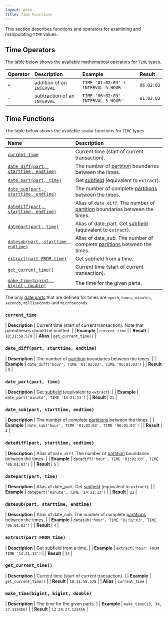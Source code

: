 ```yaml
---
layout: docu
title: Time Functions
---
```


This section describes functions and operators for examining and manipulating `TIME` values.

## Time Operators

The table below shows the available mathematical operators for `TIME` types.

<div class="narrow_table"></div>

| Operator | Description | Example | Result |
|:-|:---|:----|:--|
| `+` | addition of an `INTERVAL` | `TIME '01:02:03' + INTERVAL 5 HOUR` | `06:02:03` |
| `-` | subtraction of an `INTERVAL` | `TIME '06:02:03' - INTERVAL 5 HOUR'` | `01:02:03` |

## Time Functions

The table below shows the available scalar functions for `TIME` types.

| Name | Description |
|:--|:-------|
| [`current_time`](#current_time) | Current time (start of current transaction). |
| [`date_diff(part, starttime, endtime)`](#date_diffpart-starttime-endtime) | The number of [partition](../../sql/functions/datepart) boundaries between the times. |
| [`date_part(part, time)`](#date_partpart-time) | Get [subfield](../../sql/functions/datepart) (equivalent to `extract`). |
| [`date_sub(part, starttime, endtime)`](#date_subpart-starttime-endtime) | The number of complete [partitions](../../sql/functions/datepart) between the times. |
| [`datediff(part, starttime, endtime)`](#datediffpart-starttime-endtime) | Alias of `date_diff`. The number of [partition](../../sql/functions/datepart) boundaries between the times. |
| [`datepart(part, time)`](#datepartpart-time) | Alias of date_part. Get [subfield](../../sql/functions/datepart) (equivalent to `extract`). |
| [`datesub(part, starttime, endtime)`](#datesubpart-starttime-endtime) | Alias of date_sub. The number of complete [partitions](../../sql/functions/datepart) between the times. |
| [`extract(part FROM time)`](#extractpart-from-time) | Get subfield from a time. |
| [`get_current_time()`](#get_current_time) | Current time (start of current transaction). |
| [`make_time(bigint, bigint, double)`](#make_timebigint-bigint-double) | The time for the given parts. |

The only [date parts](../../sql/functions/datepart) that are defined for times are `epoch`, `hours`, `minutes`, `seconds`, `milliseconds` and `microseconds`.

### `current_time`

<div class="nostroke_table"></div>

| **Description** | Current time (start of current transaction). Note that parentheses should be omitted. |
| **Example** | `current_time` |
| **Result** | `10:31:58.578` |
| **Alias** | `get_current_time()` |

### `date_diff(part, starttime, endtime)`

<div class="nostroke_table"></div>

| **Description** | The number of [partition](../../sql/functions/datepart) boundaries between the times. |
| **Example** | `date_diff('hour', TIME '01:02:03', TIME '06:01:03')` |
| **Result** | `5` |

### `date_part(part, time)`

<div class="nostroke_table"></div>

| **Description** | Get [subfield](../../sql/functions/datepart) (equivalent to `extract`). |
| **Example** | `date_part('minute', TIME '14:21:13')` |
| **Result** | `21` |

### `date_sub(part, starttime, endtime)`

<div class="nostroke_table"></div>

| **Description** | The number of complete [partitions](../../sql/functions/datepart) between the times. |
| **Example** | `date_sub('hour', TIME '01:02:03', TIME '06:01:03')` |
| **Result** | `4` |

### `datediff(part, starttime, endtime)`

<div class="nostroke_table"></div>

| **Description** | Alias of `date_diff`. The number of [partition](../../sql/functions/datepart) boundaries between the times. |
| **Example** | `datediff('hour', TIME '01:02:03', TIME '06:01:03')` |
| **Result** | `5` |

### `datepart(part, time)`

<div class="nostroke_table"></div>

| **Description** | Alias of date_part. Get [subfield](../../sql/functions/datepart) (equivalent to `extract`). |
| **Example** | `datepart('minute', TIME '14:21:13')` |
| **Result** | `21` |

### `datesub(part, starttime, endtime)`

<div class="nostroke_table"></div>

| **Description** | Alias of date_sub. The number of complete [partitions](../../sql/functions/datepart) between the times. |
| **Example** | `datesub('hour', TIME '01:02:03', TIME '06:01:03')` |
| **Result** | `4` |

### `extract(part FROM time)`

<div class="nostroke_table"></div>

| **Description** | Get subfield from a time. |
| **Example** | `extract('hour' FROM TIME '14:21:13')` |
| **Result** | `14` |

### `get_current_time()`

<div class="nostroke_table"></div>

| **Description** | Current time (start of current transaction). |
| **Example** | `get_current_time()` |
| **Result** | `10:31:58.578` |
| **Alias** | `current_time` |

### `make_time(bigint, bigint, double)`

<div class="nostroke_table"></div>

| **Description** | The time for the given parts. |
| **Example** | `make_time(13, 34, 27.123456)` |
| **Result** | `13:34:27.123456` |
